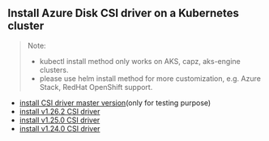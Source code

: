 ## Install Azure Disk CSI driver on a Kubernetes cluster
> Note: 
>  - kubectl install method only works on AKS, capz, aks-engine clusters.
>  - please use helm install method for more customization, e.g. Azure Stack, RedHat OpenShift support.
> 
 - [install CSI driver master version](./install-csi-driver-master.md)(only for testing purpose)
 - [install v1.26.2 CSI driver](./install-csi-driver-v1.26.2.md)
 - [install v1.25.0 CSI driver](./install-csi-driver-v1.25.0.md)
 - [install v1.24.0 CSI driver](./install-csi-driver-v1.24.0.md)
